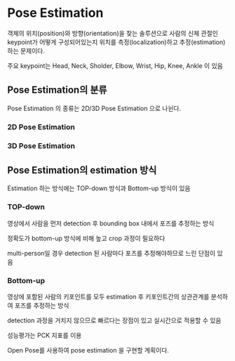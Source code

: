 # Pose Estimation

객체의 위치(position)와 방향(orientation)을 찾는 솔루션으로 사람의 신체 관절인 keypoint가 어떻게 구성되어있는지 위치를 측정(localization)하고 추정(estimation)하는 문제이다.

주요 keypoint는 Head, Neck, Sholder, Elbow, Wrist, Hip, Knee, Ankle 이 있음



## Pose Estimation의 분류

Pose Estimation 의 종류는 2D/3D Pose Estimation 으로 나뉜다.

### 2D Pose Estimation



### 3D Pose Estimation







## Pose Estimation의 estimation 방식

Estimation 하는 방식에는 TOP-down 방식과 Bottom-up 방식이 있음

### TOP-down

영상에서 사람을 먼저 detection 후 bounding box 내에서 포즈를 추정하는 방식

정확도가 bottom-up 방식에 비해 높고 crop 과정이 필요하다

multi-person일 경우 detection 된 사람마다 포즈를 추정해야하므로 느린 단점이 있음



### Bottom-up

영상에 포함된 사람의 키포인트를 모두 estimation 후 키포인트간의 상관관계를 분석하여 포즈를 추정하는 방식

detection 과정을 거치지 않으므로 빠르다는 장점이 있고 실시간으로 적용할 수 있음



성능평가는 PCK 지표를 이용









Open Pose를 사용하여 pose estimation 을 구현할 계획이다.